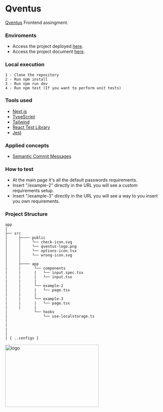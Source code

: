 # Qventus

[Qventus](https://qventus.com) Frontend assingment. 

### Enviroments

- Access the project deployed [here](https://qventus.aurelian.dev).
- Access the project document [here](https://docs.google.com/document/d/1IKiW6vvaysuuOaWWpId9E9PDSOIJcAD6S22YVUffg7U/edit#heading=h.xqk2mw6uywkn).

### Local execution

```
1 - Clone the repository
2 - Run npm install
3 - Run npm run dev
4 - Run npm test (If you want to perform unit tests)
```

### Tools used

- [Next.js](https://vercel.com/home)
- [TypeScript](https://www.typescriptlang.org)
- [Tailwind](https://tailwindcss.com)
- [React Test Library](https://testing-library.com)
- [Jest](https://jestjs.io/pt-BR)

### Applied concepts

- [Semantic Commit Messages](https://gist.github.com/joshbuchea/6f47e86d2510bce28f8e7f42ae84c716)

### How to test

- At the main page it's all the default passwords requirements.
- Insert "/example-2" directly in the URL you will see a custom requirements setup.
- Insert "/example-3" directly in the URL you will see a way to you insert you own requirements.

### Project Structure

```
app
│   
├── src
│     ├──── public
│     │     └── check-icon.svg
│     │     └── qventus-logo.png
│     │     └── options-icon.tsx
│     │     └── wrong-icon.svg
│     │            
│     ├──── app
|     |      └── components
|     |      |   └── input.spec.tsx
|     |      |   └── input.tsx
|     |      |
|     |      └── example-2
|     |      |   └── page.tsx
|     |      |
|     |      └── example-3
|     |      |   └── page.tsx
|     |      |
|            └── hooks
|                └── use-localstorage.ts
|
|         
|              
|
| { ..configs }          

```
<img src="https://qventus.com/wp-content/themes/gc-responsive/images/logo-qventus.svg" alt="logo" width="300" height="200">

